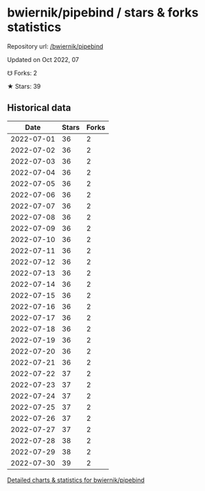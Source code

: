 # bwiernik/pipebind / stars & forks statistics

Repository url: [/bwiernik/pipebind](https://github.com/bwiernik/pipebind)

Updated on Oct 2022, 07

☋ Forks: 2

★ Stars: 39

## Historical data
| Date | Stars | Forks |
|------|-------|-------|
| 2022-07-01 | 36 | 2 | 
| 2022-07-02 | 36 | 2 | 
| 2022-07-03 | 36 | 2 | 
| 2022-07-04 | 36 | 2 | 
| 2022-07-05 | 36 | 2 | 
| 2022-07-06 | 36 | 2 | 
| 2022-07-07 | 36 | 2 | 
| 2022-07-08 | 36 | 2 | 
| 2022-07-09 | 36 | 2 | 
| 2022-07-10 | 36 | 2 | 
| 2022-07-11 | 36 | 2 | 
| 2022-07-12 | 36 | 2 | 
| 2022-07-13 | 36 | 2 | 
| 2022-07-14 | 36 | 2 | 
| 2022-07-15 | 36 | 2 | 
| 2022-07-16 | 36 | 2 | 
| 2022-07-17 | 36 | 2 | 
| 2022-07-18 | 36 | 2 | 
| 2022-07-19 | 36 | 2 | 
| 2022-07-20 | 36 | 2 | 
| 2022-07-21 | 36 | 2 | 
| 2022-07-22 | 37 | 2 | 
| 2022-07-23 | 37 | 2 | 
| 2022-07-24 | 37 | 2 | 
| 2022-07-25 | 37 | 2 | 
| 2022-07-26 | 37 | 2 | 
| 2022-07-27 | 37 | 2 | 
| 2022-07-28 | 38 | 2 | 
| 2022-07-29 | 38 | 2 | 
| 2022-07-30 | 39 | 2 | 


[Detailed charts & statistics for bwiernik/pipebind](https://reviewgithub.com/rep/bwiernik/pipebind)
